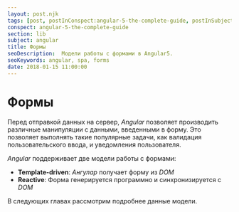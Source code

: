 ```yaml
---
layout: post.njk
tags: [post, postInConspect:angular-5-the-complete-guide, postInSubject:angular, postInSection:lib]
conspect: angular-5-the-complete-guide
section: lib
subject: angular
title: Формы
seoDescription:  Модели работы с формами в Angular5.
seoKeywords: angular, spa, forms
date: 2018-01-15 11:00:00
---
```

# Формы

Перед отправкой данных на сервер, *Angular* позволяет производить различные манипуляции с данными, введенными в форму. Это позволяет выполнять такие популярные задачи, как валидация пользовательского ввода, и уведомления пользователя.

*Angular* поддерживает две модели работы с формами:

+ **Template-driven**: *Ангулар* получает форму из *DOM*
+ **Reactive**: Форма генерируется программно и синхронизируется с *DOM*

В следующих главах рассмотрим подробнее данные модели.